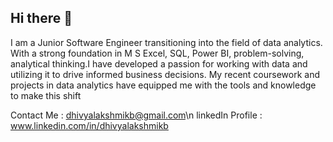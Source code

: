 ## Hi there 👋

I am a Junior Software Engineer transitioning into the field of data analytics. With a strong foundation in M S Excel, SQL, Power BI, problem-solving, analytical thinking.I have developed a passion for working with data and utilizing it to drive informed business decisions. My recent coursework and projects in data analytics have equipped me with the tools and knowledge to make this shift

Contact Me : dhivyalakshmikb@gmail.com\n
linkedIn Profile : www.linkedin.com/in/dhivyalakshmikb
